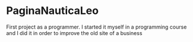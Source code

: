 # PaginaNauticaLeo
First project as a programmer. I started it myself in a programming course and I did it in order to improve the old site of a business
